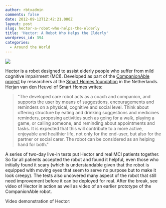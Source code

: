 ```yaml
---
author: rbtxadmin
comments: false
date: 2012-09-12T12:42:21.000Z
layout: post
slug: hector-a-robot-who-helps-the-elderly
title: 'Hector: A Robot Who Helps the Elderly'
wordpress_id: 394
categories:
  - Around the World
---
```


[![](http://robotix.in/blog/wp-content/uploads/2012/09/7972584670_31e121759a-300x199.jpg)](http://robotix.in/blog/wp-content/uploads/2012/09/7972584670_31e121759a.jpg)

Hector is a robot designed to assist elderly people who suffer from mild cognitive impairment (MCI). Developed as part of the [CompanionAble project](http://www.companionable.net/) by researchers at the [Smart Homes foundation](http://www.smart-homes.nl) in the Netherlands. Herjan van den Heuvel of Smart Homes writes:
<blockquote>"The developed care robot acts as a coach and companion, and supports the user by means of suggestions, encouragements and reminders on a physical, cognitive and social level. Think about offering structure by eating and drinking suggestions and medicines reminders, proposing activities such as going for a walk, playing a game, or calling someone, and reminding about appointments and tasks. It is expected that this will contribute to a more active, enjoyable and healthier life, not only for the end-user, but also for the partner or social carer. The robot can be considered as an helping hand for both."</blockquote>

A series of two-day live-in tests put Hector and real MCI patients together. So far all patients accepted the robot and found it helpful, even those who initially found it scary (which is understandable given that the robot is equipped with moving eyes that seem to serve no purpose but to make it look creepy). The tests also uncovered many aspect of the robot that still need improvement before it can be deployed for real. After the break, see video of Hector in action as well as video of an earlier prototype of the CompanionAble robot.

Video demonstration of Hector:
